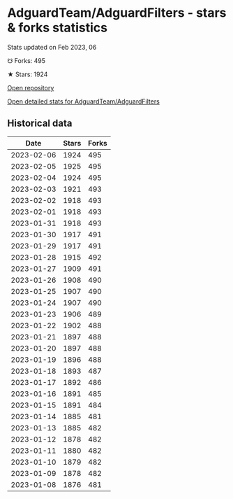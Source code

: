 # AdguardTeam/AdguardFilters - stars & forks statistics

Stats updated on Feb 2023, 06

☋ Forks: 495

★ Stars: 1924

[Open repository](https://github.com/AdguardTeam/AdguardFilters)

[Open detailed stats for AdguardTeam/AdguardFilters](https://reviewgithub.com/rep/AdguardTeam/AdguardFilters)

## Historical data
| Date | Stars | Forks |
|------|-------|-------|
| 2023-02-06 | 1924 | 495 | 
| 2023-02-05 | 1925 | 495 | 
| 2023-02-04 | 1924 | 495 | 
| 2023-02-03 | 1921 | 493 | 
| 2023-02-02 | 1918 | 493 | 
| 2023-02-01 | 1918 | 493 | 
| 2023-01-31 | 1918 | 493 | 
| 2023-01-30 | 1917 | 491 | 
| 2023-01-29 | 1917 | 491 | 
| 2023-01-28 | 1915 | 492 | 
| 2023-01-27 | 1909 | 491 | 
| 2023-01-26 | 1908 | 490 | 
| 2023-01-25 | 1907 | 490 | 
| 2023-01-24 | 1907 | 490 | 
| 2023-01-23 | 1906 | 489 | 
| 2023-01-22 | 1902 | 488 | 
| 2023-01-21 | 1897 | 488 | 
| 2023-01-20 | 1897 | 488 | 
| 2023-01-19 | 1896 | 488 | 
| 2023-01-18 | 1893 | 487 | 
| 2023-01-17 | 1892 | 486 | 
| 2023-01-16 | 1891 | 485 | 
| 2023-01-15 | 1891 | 484 | 
| 2023-01-14 | 1885 | 481 | 
| 2023-01-13 | 1885 | 482 | 
| 2023-01-12 | 1878 | 482 | 
| 2023-01-11 | 1880 | 482 | 
| 2023-01-10 | 1879 | 482 | 
| 2023-01-09 | 1878 | 482 | 
| 2023-01-08 | 1876 | 481 | 

